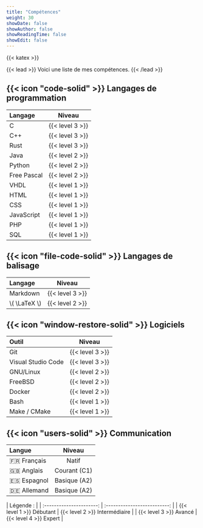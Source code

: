 ```yaml
---
title: "Compétences"
weight: 30
showDate: false
showAuthor: false
showReadingTime: false
showEdit: false
---
```


{{< katex >}}

{{< lead >}}
Voici une liste de mes compétences.
{{< /lead >}}

## {{< icon "code-solid" >}} Langages de programmation


| Langage     |      Niveau     |
| :---------- | :-------------: |
| C           | {{< level 3 >}} |
| C++         | {{< level 3 >}} |
| Rust        | {{< level 3 >}} |
| Java        | {{< level 2 >}} |
| Python      | {{< level 2 >}} |
| Free Pascal | {{< level 2 >}} |
| VHDL        | {{< level 1 >}} |
| HTML        | {{< level 1 >}} |
| CSS         | {{< level 1 >}} |
| JavaScript  | {{< level 1 >}} |
| PHP         | {{< level 1 >}} |
| SQL         | {{< level 1 >}} |

## {{< icon "file-code-solid" >}} Langages de balisage

| Langage       |      Niveau     |
| :------------- | :-------------: |
| Markdown       | {{< level 3 >}} |
| \\( \LaTeX \\) | {{< level 2 >}} |

## {{< icon "window-restore-solid" >}} Logiciels

| Outil               |      Niveau     |
| :----------------- | :-------------: |
| Git                | {{< level 3 >}} |
| Visual Studio Code | {{< level 3 >}} |
| GNU/Linux          | {{< level 2 >}} |
| FreeBSD            | {{< level 2 >}} |
| Docker             | {{< level 2 >}} |
| Bash               | {{< level 1 >}} |
| Make / CMake       | {{< level 1 >}} |

## {{< icon "users-solid" >}} Communication

| Langue     |    Niveau    |
| :----------- | :---------: |
| :fr: Français  |   Natif    |
| :uk: Anglais | Courant (C1) |
| :es: Espagnol | Basique (A2)  |
| :de: Allemand  | Basique  (A2) |


|         Légende :         |
| :----------------------: | :--------------------------: |
| {{< level 1 >}} Débutant | {{< level 2 >}} Intermédiaire |
| {{< level 3 >}} Avancé |    {{< level 4 >}} Expert    |